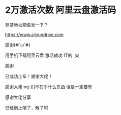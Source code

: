 # 2万激活次数 阿里云盘激活码


登录地址能否发一下？

https://www.aliyundrive.com

感谢(❁´ω`❁)

用手机下载阿里云盘 激活成功 1T的&nbsp;&nbsp;爽

感谢

已成功上车！谢谢大佬！

感谢大佬 mjj 们不在乎什么东西 但是一定要有

感谢大佬分享&nbsp;&nbsp;

已经到上限了，散了吧
